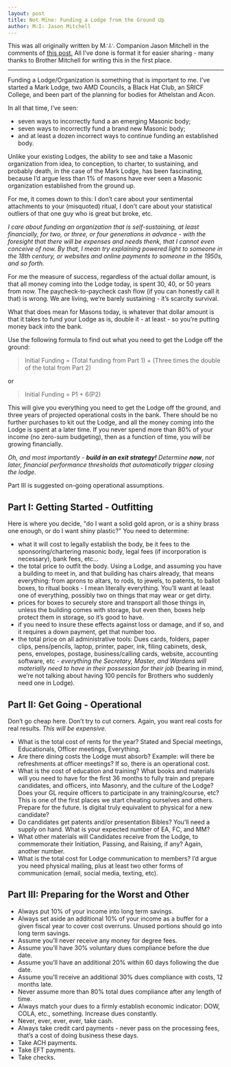 ```yaml
---
layout: post
title: Not Mine: Funding a Lodge from the Ground Up
author: M∴I∴ Jason Mitchell
---
```

This was all originally written by M∴I∴ Companion Jason Mitchell in the comments of [this post.](https://www.reddit.com/r/freemasonry/comments/5vrtmu/dues_are_getting_so_expensive/?st=j3oth0wz&sh=f9963ca6) All I’ve done is format it for easier sharing - many thanks to Brother Mitchell for writing this in the first place.

* * * 

Funding a Lodge/Organization is something that is important to me. I’ve started a Mark Lodge, two AMD Councils, a Black Hat Club, an SRICF College, and been part of the planning for bodies for Athelstan and Acon.

In all that time, I’ve seen:
* seven ways to incorrectly fund a an emerging Masonic body;
* seven ways to incorrectly fund a brand new Masonic body;
* and at least a dozen incorrect ways to continue funding an established body.

Unlike your existing Lodges, the ability to see and take a Masonic organization from idea, to conception, to charter, to sustaining, and probably death, in the case of the Mark Lodge, has been fascinating, because I’d argue less than 1% of masons have ever seen a Masonic organization established from the ground up.

For me, it comes down to this: I don’t care about your sentimental attachments to your (misquoted) ritual, I don’t care about your statistical outliers of that one guy who is great but broke, etc.

*I care about funding an organization that is self-sustaining, at least financially, for two, or three, or four generations in advance - with the foresight that there will be expenses and needs thenk, that I cannot even conceive of now. By that, I mean try explaining powered light to someone in the 18th century, or websites and online payments to someone in the 1950s, and so forth.*

For me the measure of success, regardless of the actual dollar amount, is that all money coming into the Lodge today, is spent 30, 40, or 50 years from now. The paycheck-to-paycheck cash flow (if you can honestly call it that) is wrong. We are living, we’re barely sustaining - it’s scarcity survival.

What that does mean for Masons today, is whatever that dollar amount is that it takes to fund your Lodge as is, double it - at least - so you’re putting money back into the bank.

Use the following formula to find out what you need to get the Lodge off the ground:

> Initial Funding = (Total funding from Part 1) + (Three times the double of the total from Part 2)

or

> Initial Funding = P1 + 6(P2)

This will give you everything you need to get the Lodge off the ground, and three years of projected operational costs in the bank. There should be no further purchases to kit out the Lodge, and all the money coming into the Lodge is spent at a later time. If you never spend more than 80% of your income (no zero-sum budgeting), then as a function of time, you will be growing financially.

*Oh, and most importantly -* ***build in an exit strategy!*** *Determine* ***now***, *not later, financial performance thresholds that automatically trigger closing the lodge.*

Part III is suggested on-going operational assumptions.

## Part I: Getting Started - Outfitting

Here is where you decide, "do I want a solid gold apron, or is a shiny brass one enough, or do I want shiny plastic?" You need to determine:
* what it will cost to legally establish the body, be it fees to the sponsoring/chartering masonic body, legal fees (if incorporation is necessary), bank fees, etc...
* the total price to outfit the body. Using a Lodge, and assuming you have a building to meet in, and that building has chairs already, that means everything: from aprons to altars, to rods, to jewels, to patents, to ballot boxes, to ritual books - I mean literally everything. You’ll want at least one of everything, possibly two on things that may wear or get dirty.
* prices for boxes to securely store and transport all those things in, unless the building comes with storage, but even then, boxes help protect them in storage, so it’s good to have.
* if you need to insure these effects against loss or damage, and if so, and it requires a down payment, get that number too.
* the total price on all administrative tools: Dues cards, folders, paper clips, pens/pencils, laptop, printer, paper, ink, filing cabinets, desk, pens, envelopes, postage, business/calling cards, website, accounting software, etc - *everything the Secretary, Master, and Wardens will materially need to have in their possession for their job* (bearing in mind, we’re not talking about having 100 pencils for Brothers who suddenly need one in Lodge).

## Part II: Get Going - Operational

Don’t go cheap here. Don’t try to cut corners. Again, you want real costs for real results. *This will be expensive.*
* What is the total cost of rents for the year? Stated and Special meetings, Educationals, Officer meetings, Everything.
* Are there dining costs the Lodge must absorb? Example: will there be refreshments at officer meetings? If so, there is an operational cost.
* What is the cost of education and training? What books and materials will you need to have for the first 36 months to fully train and prepare candidates, and officers, into Masonry, and the culture of the Lodge? Does your GL require officers to participate in any training/course, etc? This is one of the first places we start cheating ourselves and others. Prepare for the future. Is digital truly equivalent to physical for a new candidate?
* Do candidates get patents and/or presentation Bibles? You’ll need a supply on hand. What is your expected number of EA, FC, and MM?
* What other materials will Candidates receive from the Lodge, to commemorate their Initiation, Passing, and Raising, if any? Again, another number.
* What is the total cost for Lodge communication to members? I’d argue you need physical mailing, plus at least two other forms of communication (email, social media, texting, etc).

## Part III: Preparing for the Worst and Other

* Always put 10% of your income into long term savings.
* Always set aside an additional 10% of your income as a buffer for a given fiscal year to cover cost overruns. Unused portions should go into long term savings.
* Assume you’ll never receive any money for degree fees.
* Assume you’ll have 30% voluntary dues compliance before the due date.
* Assume you’ll have an additional 20% within 60 days following the due date.
* Assume you’ll receive an additional 30% dues compliance with costs, 12 months late.
* Never assume more than 80% total dues compliance after any length of time.
* Always match your dues to a firmly establish economic indicator: DOW, COLA, etc., something. Increase dues constantly.
* Never, ever, ever, ever, take cash.
* Always take credit card payments - never pass on the processing fees, that’s a cost of doing business these days.
* Take ACH payments.
* Take EFT payments.
* Take checks.
